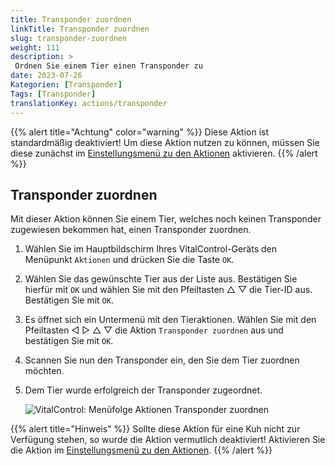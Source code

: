 ```yaml
---
title: Transponder zuordnen
linkTitle: Transponder zuordnen
slug: transponder-zuordnen
weight: 111
description: >
 Ordnen Sie einem Tier einen Transponder zu
date: 2023-07-26
Kategorien: [Transponder]
Tags: [Transponder]
translationKey: actions/transponder
---
```

{{% alert title="Achtung" color="warning" %}}
Diese Aktion ist standardmäßig deaktiviert! Um diese Aktion nutzen zu können, müssen Sie diese zunächst im [Einstellungsmenü zu den Aktionen](/docs/aktionen/einstellungen/) aktivieren.
{{% /alert %}}

## Transponder zuordnen

Mit dieser Aktion können Sie einem Tier, welches noch keinen Transponder zugewiesen bekommen hat, einen Transponder zuordnen.

1. Wählen Sie im Hauptbildschirm Ihres VitalControl-Geräts den Menüpunkt `Aktionen` und drücken Sie die Taste `OK`.

2. Wählen Sie das gewünschte Tier aus der Liste aus. Bestätigen Sie hierfür mit `OK` und wählen Sie mit den Pfeiltasten △ ▽ die Tier-ID aus. Bestätigen Sie mit `OK`.

3. Es öffnet sich ein Untermenü mit den Tieraktionen. Wählen Sie mit den Pfeiltasten ◁ ▷ △ ▽ die Aktion `Transponder zuordnen` aus und bestätigen Sie mit `OK`.

4. Scannen Sie nun den Transponder ein, den Sie dem Tier zuordnen möchten.

5. Dem Tier wurde erfolgreich der Transponder zugeordnet.

    ![VitalControl: Menüfolge Aktionen Transponder zuordnen](../bilder/transponderzuordnen.png "Transponder zuordnen")

{{% alert title="Hinweis" %}}
Sollte diese Aktion für eine Kuh nicht zur Verfügung stehen, so wurde die Aktion vermutlich deaktiviert! Aktivieren Sie die Aktion im [Einstellungsmenü zu den Aktionen](/docs/aktionen/einstellungen/). 
{{% /alert %}}
